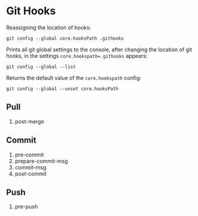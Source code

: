 # Git Hooks

Reassigning the location of hooks:

```shell
git config --global core.hooksPath .githooks
```

Prints all git global settings to the console,
after changing the location of git hooks,
in the settings `core.hookspath=.githooks` appears:

```shell
git config --global --list
```

Returns the default value of the `core.hookspath` config:

```shell
git config --global --unset core.hooksPath
```

## Pull

1. post-merge

## Commit

1. pre-commit
2. prepare-commit-msg
3. commit-msg
4. post-commit

## Push

1. pre-push
